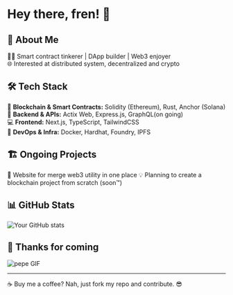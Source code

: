 # Hey there, fren! 🫡

## 🚀 About Me

👨‍💻 Smart contract tinkerer | DApp builder | Web3 enjoyer  
🌐 Interested at distributed system, decentralized and crypto

## 🛠 Tech Stack

🚀 **Blockchain & Smart Contracts:** Solidity (Ethereum), Rust, Anchor (Solana)  
📜 **Backend & APIs:** Actix Web, Express.js, GraphQL(on going)  
💻 **Frontend:** Next.js, TypeScript, TailwindCSS  
🐳 **DevOps & Infra:** Docker, Hardhat, Foundry, IPFS  

## 🏗 Ongoing Projects

📌 Website for merge web3 utility in one place
💡 Planning to create a blockchain project from scratch (soon™)  

## 📊 GitHub Stats
![Your GitHub stats](https://github-readme-stats.vercel.app/api?username=zenbuterin&show_icons=true&theme=radical)

## 🐸 Thanks for coming
![pepe GIF](https://media1.tenor.com/m/660lQV3gF9IAAAAC/peppe.gif)


---
☕ Buy me a coffee? Nah, just fork my repo and contribute. 😎

